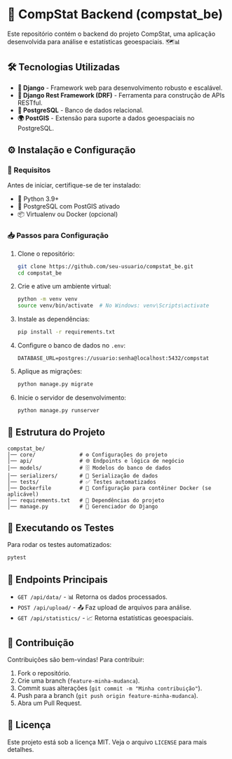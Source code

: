 # 🚀 CompStat Backend (compstat_be)

Este repositório contém o backend do projeto CompStat, uma aplicação desenvolvida para análise e estatísticas geoespaciais. 🗺️📊

## 🛠️ Tecnologias Utilizadas

- **🐍 Django** - Framework web para desenvolvimento robusto e escalável.
- **🔗 Django Rest Framework (DRF)** - Ferramenta para construção de APIs RESTful.
- **🐘 PostgreSQL** - Banco de dados relacional.
- **🌍 PostGIS** - Extensão para suporte a dados geoespaciais no PostgreSQL.

## ⚙️ Instalação e Configuração

### 📌 Requisitos
Antes de iniciar, certifique-se de ter instalado:
- 🐍 Python 3.9+
- 🐘 PostgreSQL com PostGIS ativado
- 📦 Virtualenv ou Docker (opcional)

### 📥 Passos para Configuração
1. Clone o repositório:
   ```sh
   git clone https://github.com/seu-usuario/compstat_be.git
   cd compstat_be
   ```

2. Crie e ative um ambiente virtual:
   ```sh
   python -m venv venv
   source venv/bin/activate  # No Windows: venv\Scripts\activate
   ```

3. Instale as dependências:
   ```sh
   pip install -r requirements.txt
   ```

4. Configure o banco de dados no `.env`:
   ```env
   DATABASE_URL=postgres://usuario:senha@localhost:5432/compstat
   ```

5. Aplique as migrações:
   ```sh
   python manage.py migrate
   ```

6. Inicie o servidor de desenvolvimento:
   ```sh
   python manage.py runserver
   ```

## 📂 Estrutura do Projeto
```
compstat_be/
│── core/              # ⚙️ Configurações do projeto
│── api/               # 🌐 Endpoints e lógica de negócio
│── models/            # 🗄️ Modelos do banco de dados
│── serializers/       # 🔄 Serialização de dados
│── tests/             # ✅ Testes automatizados
│── Dockerfile         # 🐳 Configuração para contêiner Docker (se aplicável)
│── requirements.txt   # 📜 Dependências do projeto
│── manage.py          # 🚀 Gerenciador do Django
```

## 🧪 Executando os Testes
Para rodar os testes automatizados:
```sh
pytest
```

## 🔗 Endpoints Principais
- `GET /api/data/` - 📊 Retorna os dados processados.
- `POST /api/upload/` - 📤 Faz upload de arquivos para análise.
- `GET /api/statistics/` - 📈 Retorna estatísticas geoespaciais.

## 🤝 Contribuição
Contribuições são bem-vindas! Para contribuir:
1. Fork o repositório.
2. Crie uma branch (`feature-minha-mudanca`).
3. Commit suas alterações (`git commit -m "Minha contribuição"`).
4. Push para a branch (`git push origin feature-minha-mudanca`).
5. Abra um Pull Request.

## 📜 Licença
Este projeto está sob a licença MIT. Veja o arquivo `LICENSE` para mais detalhes.